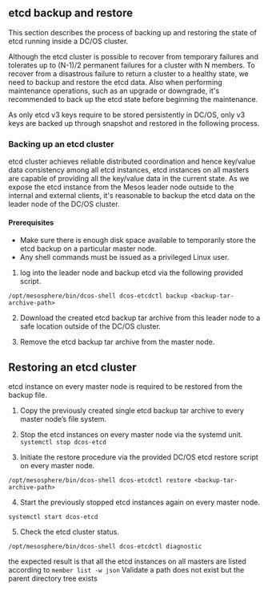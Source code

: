 ## etcd backup and restore

This section describes the process of backing up and restoring the state of etcd running inside a DC/OS cluster.

Although the etcd cluster is possible to recover from temporary failures and tolerates up to (N-1)/2 permanent failures for a cluster with N members. To recover from a disastrous failure to return a cluster to a healthy state, we need to backup and restore the etcd data. Also when performing maintenance operations, such as an upgrade or downgrade, it's recommended to back up the etcd state before beginning the maintenance.

As only etcd v3 keys require to be stored persistently in DC/OS, only v3 keys are backed up through snapshot and restored in the following process.

### Backing up an etcd cluster

etcd cluster achieves reliable distributed coordination and hence key/value data consistency among all etcd instances, etcd instances on all masters are capable of providing all the key/value data in the current state. As we expose the etcd instance from the Mesos leader node outside to the internal and external clients, it's reasonable to backup the etcd data on the leader node of the DC/OS cluster.

#### Prerequisites

- Make sure there is enough disk space available to temporarily store the etcd backup on a particular master node.
- Any shell commands must be issued as a privileged Linux user.

1. log into the leader node and backup etcd via the following provided script.

`/opt/mesosphere/bin/dcos-shell dcos-etcdctl backup <backup-tar-archive-path>`

2. Download the created etcd backup tar archive from this leader node to a safe location outside of the DC/OS cluster.

3. Remove the etcd backup tar archive from the master node.

## Restoring an etcd cluster 

etcd instance on every master node is required to be restored from the backup file.

1. Copy the previously created single etcd backup tar archive to every master node’s file system.

2. Stop the etcd instances on every master node via the systemd unit.
`systemctl stop dcos-etcd`

3. Initiate the restore procedure via the provided DC/OS etcd restore script on every master node.

`/opt/mesosphere/bin/dcos-shell dcos-etcdctl restore <backup-tar-archive-path>`

4. Start the previously stopped etcd instances again on every master node.

`systemctl start dcos-etcd`

5. Check the etcd cluster status.

`/opt/mesosphere/bin/dcos-shell dcos-etcdctl diagnostic`

the expected result is that all the etcd instances on all masters are listed according to `member list -w json`
Validate a path does not exist but the parent directory tree exists
